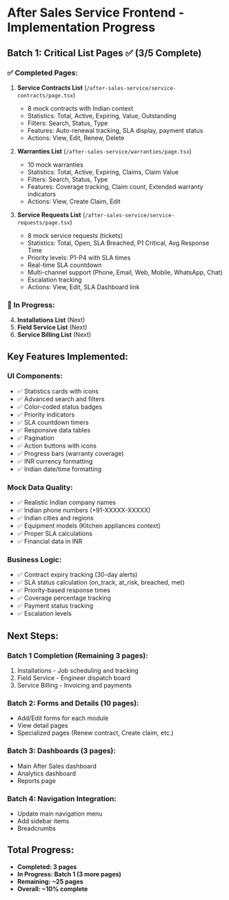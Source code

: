# After Sales Service Frontend - Implementation Progress

## Batch 1: Critical List Pages ✅ (3/5 Complete)

### ✅ Completed Pages:

1. **Service Contracts List** (`/after-sales-service/service-contracts/page.tsx`)
   - 8 mock contracts with Indian context
   - Statistics: Total, Active, Expiring, Value, Outstanding
   - Filters: Search, Status, Type
   - Features: Auto-renewal tracking, SLA display, payment status
   - Actions: View, Edit, Renew, Delete

2. **Warranties List** (`/after-sales-service/warranties/page.tsx`)
   - 10 mock warranties
   - Statistics: Total, Active, Expiring, Claims, Claim Value
   - Filters: Search, Status, Type
   - Features: Coverage tracking, Claim count, Extended warranty indicators
   - Actions: View, Create Claim, Edit

3. **Service Requests List** (`/after-sales-service/service-requests/page.tsx`)
   - 8 mock service requests (tickets)
   - Statistics: Total, Open, SLA Breached, P1 Critical, Avg Response Time
   - Priority levels: P1-P4 with SLA times
   - Real-time SLA countdown
   - Multi-channel support (Phone, Email, Web, Mobile, WhatsApp, Chat)
   - Escalation tracking
   - Actions: View, Edit, SLA Dashboard link

### 🚧 In Progress:

4. **Installations List** (Next)
5. **Field Service List** (Next)
6. **Service Billing List** (Next)

## Key Features Implemented:

### UI Components:
- ✅ Statistics cards with icons
- ✅ Advanced search and filters
- ✅ Color-coded status badges
- ✅ Priority indicators
- ✅ SLA countdown timers
- ✅ Responsive data tables
- ✅ Pagination
- ✅ Action buttons with icons
- ✅ Progress bars (warranty coverage)
- ✅ INR currency formatting
- ✅ Indian date/time formatting

### Mock Data Quality:
- ✅ Realistic Indian company names
- ✅ Indian phone numbers (+91-XXXXX-XXXXX)
- ✅ Indian cities and regions
- ✅ Equipment models (Kitchen appliances context)
- ✅ Proper SLA calculations
- ✅ Financial data in INR

### Business Logic:
- ✅ Contract expiry tracking (30-day alerts)
- ✅ SLA status calculation (on_track, at_risk, breached, met)
- ✅ Priority-based response times
- ✅ Coverage percentage tracking
- ✅ Payment status tracking
- ✅ Escalation levels

## Next Steps:

### Batch 1 Completion (Remaining 3 pages):
1. Installations - Job scheduling and tracking
2. Field Service - Engineer dispatch board
3. Service Billing - Invoicing and payments

### Batch 2: Forms and Details (10 pages):
- Add/Edit forms for each module
- View detail pages
- Specialized pages (Renew contract, Create claim, etc.)

### Batch 3: Dashboards (3 pages):
- Main After Sales dashboard
- Analytics dashboard
- Reports page

### Batch 4: Navigation Integration:
- Update main navigation menu
- Add sidebar items
- Breadcrumbs

## Total Progress:
- **Completed: 3 pages**
- **In Progress: Batch 1 (3 more pages)**
- **Remaining: ~25 pages**
- **Overall: ~10% complete**
